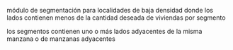módulo de segmentación para localidades de baja densidad
donde los lados contienen menos de la cantidad deseada de viviendas por segmento

los segmentos contienen uno o más lados adyacentes de la misma manzana o de manzanas adyacentes

